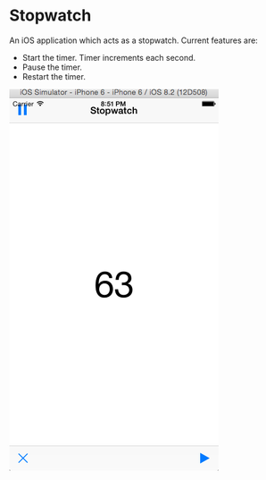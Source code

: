 # Stopwatch

An iOS application which acts as a stopwatch. Current features are:

* Start the timer. Timer increments each second.
* Pause the timer.
* Restart the timer. 

![Stopwatch](watch.png)